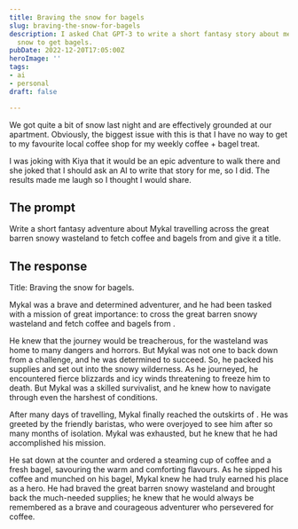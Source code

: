 ```yaml
---
title: Braving the snow for bagels
slug: braving-the-snow-for-bagels
description: I asked Chat GPT-3 to write a short fantasy story about me braving the
  snow to get bagels.
pubDate: 2022-12-20T17:05:00Z
heroImage: ''
tags:
- ai
- personal
draft: false

---
```


We got quite a bit of snow last night and are effectively grounded at our apartment. Obviously, the biggest issue with this is that I have no way to get to my favourite local coffee shop for my weekly coffee + bagel treat. 

I was joking with Kiya that it would be an epic adventure to walk there and she joked that I should ask an AI to write that story for me, so I did. The results made me laugh so I thought I would share.

## The prompt

Write a short fantasy adventure about Mykal travelling across the great barren snowy wasteland to fetch coffee and bagels from <Insert my favourite coffee shop> and give it a title.

## The response

Title: Braving the snow for bagels.

Mykal was a brave and determined adventurer, and he had been tasked with a mission of great importance: to cross the great barren snowy wasteland and fetch coffee and bagels from <insert favourite coffee shop>. 

He knew that the journey would be treacherous, for the wasteland was home to many dangers and horrors. But Mykal was not one to back down from a challenge, and he was determined to succeed. So, he packed his supplies and set out into the snowy wilderness. As he journeyed, he encountered fierce blizzards and icy winds threatening to freeze him to death. But Mykal was a skilled survivalist, and he knew how to navigate through even the harshest of conditions. 

After many days of travelling, Mykal finally reached the outskirts of <insert favourite coffee shop>. He was greeted by the friendly baristas, who were overjoyed to see him after so many months of isolation. Mykal was exhausted, but he knew that he had accomplished his mission. 

He sat down at the counter and ordered a steaming cup of coffee and a fresh bagel, savouring the warm and comforting flavours. As he sipped his coffee and munched on his bagel, Mykal knew he had truly earned his place as a hero. He had braved the great barren snowy wasteland and brought back the much-needed supplies; he knew that he would always be remembered as a brave and courageous adventurer who persevered for coffee.